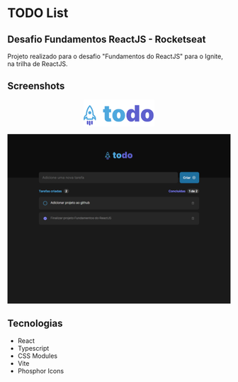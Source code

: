 # TODO List

## Desafio Fundamentos ReactJS - Rocketseat

Projeto realizado para o desafio "Fundamentos do ReactJS" para o Ignite, na trilha de ReactJS.

## Screenshots

<p align="center">
  <img alt="TODO" src=".github/logo.svg" width="160px" />
</p>

![TODO List Screenshot](https://github.com/vepifanio/todo-list/blob/main/.github/todo-list-01.png)

## Tecnologias

- React
- Typescript
- CSS Modules
- Vite
- Phosphor Icons
